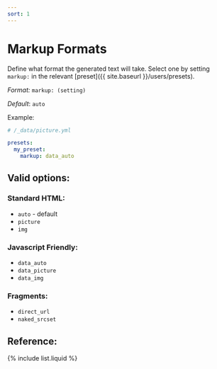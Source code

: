 ```yaml
---
sort: 1
---
```


# Markup Formats

Define what format the generated text will take. Select one by setting
`markup:` in the relevant [preset]({{ site.baseurl }}/users/presets).

_Format:_ `markup: (setting)`

_Default_: `auto`


Example:

```yml
# /_data/picture.yml

presets:
  my_preset:
    markup: data_auto
```

## Valid options:

### Standard HTML:
- `auto` - default
- `picture`
- `img`

### Javascript Friendly:
- `data_auto`
- `data_picture`
- `data_img`

### Fragments:
- `direct_url`
- `naked_srcset`

## Reference:

{% include list.liquid %}
